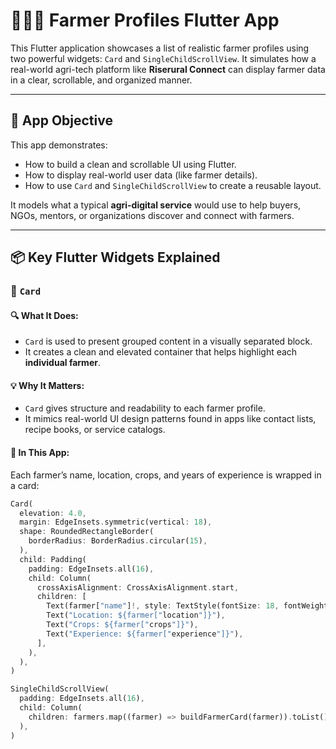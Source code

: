 # 👩🏽‍🌾 Farmer Profiles Flutter App

This Flutter application showcases a list of realistic farmer profiles using two powerful widgets: `Card` and `SingleChildScrollView`. It simulates how a real-world agri-tech platform like **Riserural Connect** can display farmer data in a clear, scrollable, and organized manner.

---

## 🎯 App Objective

This app demonstrates:

- How to build a clean and scrollable UI using Flutter.
- How to display real-world user data (like farmer details).
- How to use `Card` and `SingleChildScrollView` to create a reusable layout.

It models what a typical **agri-digital service** would use to help buyers, NGOs, mentors, or organizations discover and connect with farmers.

---

## 📦 Key Flutter Widgets Explained

### 🧾 `Card`

#### 🔍 What It Does:

- `Card` is used to present grouped content in a visually separated block.
- It creates a clean and elevated container that helps highlight each **individual farmer**.

#### 💡 Why It Matters:

- `Card` gives structure and readability to each farmer profile.
- It mimics real-world UI design patterns found in apps like contact lists, recipe books, or service catalogs.

#### 🧪 In This App:

Each farmer’s name, location, crops, and years of experience is wrapped in a card:

```dart
Card(
  elevation: 4.0,
  margin: EdgeInsets.symmetric(vertical: 18),
  shape: RoundedRectangleBorder(
    borderRadius: BorderRadius.circular(15),
  ),
  child: Padding(
    padding: EdgeInsets.all(16),
    child: Column(
      crossAxisAlignment: CrossAxisAlignment.start,
      children: [
        Text(farmer["name"]!, style: TextStyle(fontSize: 18, fontWeight: FontWeight.bold)),
        Text("Location: ${farmer["location"]}"),
        Text("Crops: ${farmer["crops"]}"),
        Text("Experience: ${farmer["experience"]}"),
      ],
    ),
  ),
)

SingleChildScrollView(
  padding: EdgeInsets.all(16),
  child: Column(
    children: farmers.map((farmer) => buildFarmerCard(farmer)).toList(),
  ),
)
```
